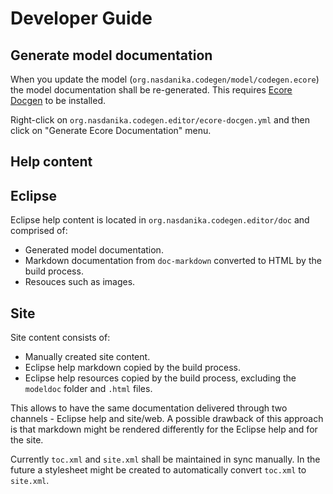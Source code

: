 # Developer Guide

## Generate model documentation

When you update the model (``org.nasdanika.codegen/model/codegen.ecore``) the model documentation shall be re-generated. This requires [Ecore Docgen](https://www.nasdanika.org/products/docgen-ecore/index.html) to be installed.

Right-click on ``org.nasdanika.codegen.editor/ecore-docgen.yml`` and then click on "Generate Ecore Documentation" menu.

## Help content

## Eclipse

Eclipse help content is located in ``org.nasdanika.codegen.editor/doc`` and comprised of:

* Generated model documentation.
* Markdown documentation from ``doc-markdown`` converted to HTML by the build process.
* Resouces such as images.

## Site

Site content consists of:

* Manually created site content.
* Eclipse help markdown copied by the build process.
* Eclipse help resources copied by the build process, excluding the ``modeldoc`` folder and ``.html`` files.

This allows to have the same documentation delivered through two channels - Eclipse help and site/web. 
A possible drawback of this approach is that markdown might be rendered differently for the Eclipse help and for the site.

Currently ``toc.xml`` and ``site.xml`` shall be maintained in sync manually. In the future a stylesheet might be created to automatically convert ``toc.xml`` to ``site.xml``.

